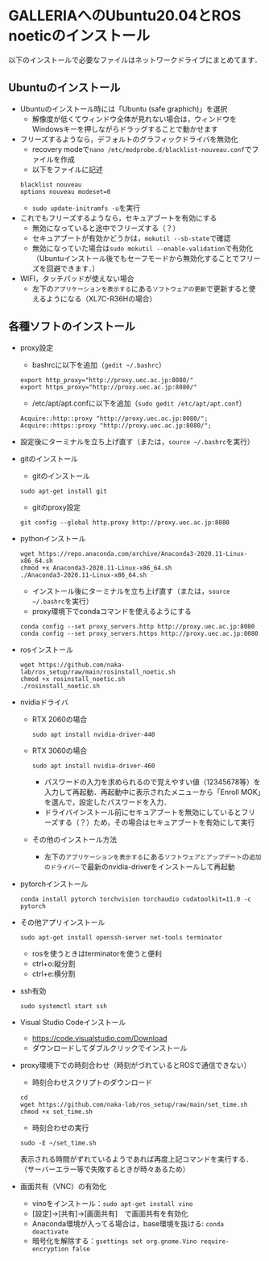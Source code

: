 # GALLERIAへのUbuntu20.04とROS noeticのインストール
以下のインストールで必要なファイルはネットワークドライブにまとめてます．

## Ubuntuのインストール
- Ubuntuのインストール時には「Ubuntu (safe graphich)」を選択
	- 解像度が低くてウィンドウ全体が見れない場合は，ウィンドウをWindowsキーを押しながらドラッグすることで動かせます
- フリーズするようなら，デフォルトのグラフィックドライバを無効化
  - recovery modeで`nano /etc/modprobe.d/blacklist-nouveau.conf`でファイルを作成
  - 以下をファイルに記述
  ```
  blacklist nouveau
  options nouveau modeset=0
  ```
  - `sudo update-initramfs -u`を実行
- これでもフリーズするようなら，セキュアブートを有効にする
  - 無効になっていると途中でフリーズする（？）
  - セキュアブートが有効かどうかは，`mokutil --sb-state`で確認
  - 無効になっていた場合は`sudo mokutil --enable-validation`で有効化（Ubuntuインストール後でもセーフモードから無効化することでフリーズを回避できます．）
- WIFI，タッチパッドが使えない場合
  - 左下の`アプリケーションを表示する`にある`ソフトウェアの更新`で更新すると使えるようになる（XL7C-R36Hの場合）
## 各種ソフトのインストール
- proxy設定
  - bashrcに以下を追加（`gedit ~/.bashrc`）
  ```
  export http_proxy="http://proxy.uec.ac.jp:8080/"
  export https_proxy="http://proxy.uec.ac.jp:8080/"
  ```
  - /etc/apt/apt.confに以下を追加（`sudo gedit /etc/apt/apt.conf`）
  ```
  Acquire::http::proxy "http://proxy.uec.ac.jp:8080/";
  Acquire::https::proxy "http://proxy.uec.ac.jp:8080/";
  ```
- 設定後にターミナルを立ち上げ直す（または，`source ~/.bashrc`を実行）

- gitのインストール
  - gitのインストール
  ```
  sudo apt-get install git
  ```
  - gitのproxy設定
  ```
  git config --global http.proxy http://proxy.uec.ac.jp:8080
  ```
- pythonインストール
  ```
  wget https://repo.anaconda.com/archive/Anaconda3-2020.11-Linux-x86_64.sh
  chmod +x Anaconda3-2020.11-Linux-x86_64.sh
  ./Anaconda3-2020.11-Linux-x86_64.sh
  ```
  - インストール後にターミナルを立ち上げ直す（または，`source ~/.bashrc`を実行）
  - proxy環境下でcondaコマンドを使えるようにする
  ```
  conda config --set proxy_servers.http http://proxy.uec.ac.jp:8080
  conda config --set proxy_servers.https http://proxy.uec.ac.jp:8080
  ```
  
- rosインストール
  ```
  wget https://github.com/naka-lab/ros_setup/raw/main/rosinstall_noetic.sh
  chmod +x rosinstall_noetic.sh 
  ./rosinstall_noetic.sh
  ```
  
- nvidiaドライバ
  - RTX 2060の場合 
    ```
    sudo apt install nvidia-driver-440
    ```
  - RTX 3060の場合
    ```
    sudo apt install nvidia-driver-460
    ```

    - パスワードの入力を求められるので覚えやすい値（12345678等）を入力して再起動．再起動中に表示されたメニューから「Enroll MOK」を選んで，設定したパスワードを入力．
    - ドライバインストール前にセキュアブートを無効にしているとフリーズする（？）ため，その場合はセキュアブートを有効にして実行
  - その他のインストール方法
    - 左下の`アプリケーションを表示する`にある`ソフトウェアとアップデート`の`追加のドライバー`で最新のnvidia-driverをインストールして再起動 
- pytorchインストール
  ```
  conda install pytorch torchvision torchaudio cudatoolkit=11.0 -c pytorch
  ```
  
- その他アプリインストール
  ```
  sudo apt-get install openssh-server net-tools terminator
  ```
	- rosを使うときはterminatorを使うと便利
    - ctrl+o:縦分割
    - ctrl+e:横分割
  
- ssh有効
  ```
  sudo systemctl start ssh
  ```

- Visual Studio Codeインストール
	- https://code.visualstudio.com/Download
	- ダウンロードしてダブルクリックでインストール

- proxy環境下での時刻合わせ（時刻がづれているとROSで通信できない）
  - 時刻合わせスクリプトのダウンロード
  ```
  cd
  wget https://github.com/naka-lab/ros_setup/raw/main/set_time.sh
  chmod +x set_time.sh
  ```
  - 時刻合わせの実行
  ```
  sudo -E ~/set_time.sh
  ```
  表示される時間がずれているようであれば再度上記コマンドを実行する．（サーバーエラー等で失敗するときが時々あるため）
  
- 画面共有（VNC）の有効化
  - vinoをインストール：`sudo apt-get install vino`
  - [設定]→[共有]→[画面共有]　で画面共有を有効化
  - Anaconda環境が入ってる場合は，base環境を抜ける: `conda deactivate`
  - 暗号化を解除する：`gsettings set org.gnome.Vino require-encryption false`

